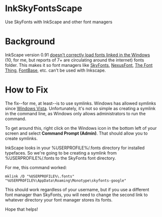 # InkSkyFontsScape
Use SkyFonts with InkScape and other font managers

# Background

InkScape version 0.91 [doesn't correctly load fonts linked in the Windows](https://bugs.launchpad.net/inkscape/+bug/1451267) (10, for me, but reports of 7+ are circulating around the internet) fonts folder. This makes it so font managers like [SkyFonts](https://www.google.com/url?sa=t&rct=j&q=&esrc=s&source=web&cd=1&cad=rja&uact=8&ved=0ahUKEwj4t5utu9TLAhWIlh4KHWiODk0QFggcMAA&url=https%3A%2F%2Fskyfonts.com%2F&usg=AFQjCNFzwRI1GVxhhe3PA18At63mbr2QZQ&sig2=egZ4dUSAiPR08vUo7JrFCw&bvm=bv.117218890,d.dmo), [NexusFont](http://www.xiles.net/), [The Font Thing](http://members.ozemail.com.au/~scef/tft.html), [FontBase](http://fontba.se/), etc. can't be used with Inkscape.

# How to Fix

The fix--for me, at least--is to use symlinks. Windows has allowed symlinks since [Windows Vista](https://msdn.microsoft.com/en-us/library/windows/desktop/aa365680.aspx). Unfortunately, it's not so simple as creating a symlink in the command line, as Windows only allows administrators to run the command.

To get around this, right click on the Windows icon in the bottom left of your screen and select **Command Prompt (Admin)**. That should allow you to create symlinks.

InkScape looks in your %USERPROFILE%/.fonts directory for installed typefaces. So we're going to be creating a symlink from %USERPROFILE%/.fonts to the SkyFonts font directory.

For me, this command worked:

```
mklink /D "%USERPROFILE%\.fonts" "%USERPROFILE%\AppData\Roaming\Monotype\skyfonts-google"
```

This should work regardless of your username, but if you use a different font manager than SkyFonts, you will need to change the second link to whatever directory your font manager stores its fonts.

Hope that helps!
